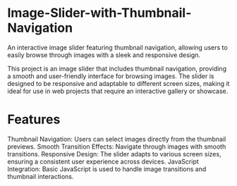 # Image-Slider-with-Thumbnail-Navigation
An interactive image slider featuring thumbnail navigation, allowing users to easily browse through images with a sleek and responsive design.

This project is an image slider that includes thumbnail navigation, providing a smooth and user-friendly interface for browsing images. The slider is designed to be responsive and adaptable to different screen sizes, making it ideal for use in web projects that require an interactive gallery or showcase.

# Features
Thumbnail Navigation: Users can select images directly from the thumbnail previews.
Smooth Transition Effects: Navigate through images with smooth transitions.
Responsive Design: The slider adapts to various screen sizes, ensuring a consistent user experience across devices.
JavaScript Integration: Basic JavaScript is used to handle image transitions and thumbnail interactions.
